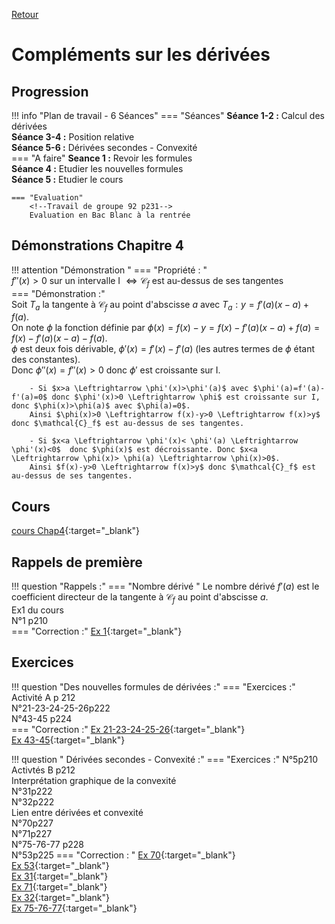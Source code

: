 [Retour](../../Chap.md)
# Compléments sur les dérivées

## Progression
!!! info "Plan de travail - 6 Séances"
    === "Séances" 
        **Séance 1-2 :** Calcul des dérivées  
        **Séance 3-4 :** Position relative  
        **Séance 5-6 :**  Dérivées secondes - Convexité  
    === "A faire"
        **Seance 1 :**  Revoir les formules  
        **Séance 4 :** Etudier les nouvelles formules  
        **Séance 5 :** Etudier le cours  
    
    === "Evaluation"  
        <!--Travail de groupe 92 p231-->  
        Evaluation en Bac Blanc à la rentrée
## Démonstrations Chapitre 4
!!! attention "Démonstration "
    === "Propriété : "  
         $f''(x)>0$ sur un intervalle I $\Leftrightarrow \mathcal{C}_f$ est au-dessus de ses tangentes  
    ===  "Démonstration :"  
        Soit $T_a$ la tangente à $\mathcal{C}_f$ au point d'abscisse $a$ avec $T_a:y=f'(a)(x-a)+f(a)$.  
        On note $\phi$ la fonction définie par $\phi(x)=f(x)-y=f(x)-f'(a)(x-a)+f(a)=f(x)-f'(a)(x-a)-f(a)$.  
        $\phi$ est deux fois dérivable, $\phi'(x)=f'(x)-f'(a)$ (les autres termes de $\phi$ étant des constantes).  
        Donc $\phi''(x)=f''(x)>0$ donc $\phi'$ est croissante sur I. 
        
        - Si $x>a \Leftrightarrow \phi'(x)>\phi'(a)$ avec $\phi'(a)=f'(a)-f'(a)=0$ donc $\phi'(x)>0 \Leftrightarrow \phi$ est croissante sur I, donc $\phi(x)>\phi(a)$ avec $\phi(a)=0$.  
        Ainsi $\phi(x)>0 \Leftrightarrow f(x)-y>0 \Leftrightarrow f(x)>y$ donc $\mathcal{C}_f$ est au-dessus de ses tangentes.  
        
        - Si $x<a \Leftrightarrow \phi'(x)< \phi'(a) \Leftrightarrow \phi'(x)<0$  donc $\phi(x)$ est décroissante. Donc $x<a \Leftrightarrow \phi(x)> \phi(a) \Leftrightarrow \phi(x)>0$.  
        Ainsi $f(x)-y>0 \Leftrightarrow f(x)>y$ donc $\mathcal{C}_f$ est au-dessus de ses tangentes.
## Cours 
[cours Chap4](./Cours-chap4.pdf){:target="_blank"}
## Rappels de première
!!! question "Rappels  :"
    === "Nombre dérivé "
        Le nombre dérivé $f'(a)$ est le coefficient directeur de la tangente à $\mathcal{C}_f$ au point d'abscisse $a$.  
        Ex1 du cours  
        N°1 p210  
    === "Correction :" 
        [Ex 1](./corr/1.pdf){:target="_blank"}
        
## Exercices 

        
!!! question "Des nouvelles formules de dérivées :"
    === "Exercices :" 
        Activité A p 212  
        N°21-23-24-25-26p222  
        N°43-45 p224  
    === "Correction :" 
        [Ex 21-23-24-25-26](./corr/21-23-24-25-26.pdf){:target="_blank"}  
        [Ex 43-45](./corr/43-45.pdf){:target="_blank"}  


!!! question " Dérivées secondes - Convexité :"
    === "Exercices :"
        N°5p210
        Activtés B p212  
        Interprétation graphique de la convexité  
        N°31p222  
        N°32p222  
        Lien entre dérivées et convexité  
        N°70p227    
        N°71p227  
        N°75-76-77 p228  
        N°53p225
    === "Correction : "
        [Ex 70](./corr/70.pdf){:target="_blank"}  
        [Ex 53](./corr/53.pdf){:target="_blank"}  
        [Ex 31](./corr/31.pdf){:target="_blank"}  
        [Ex 71](./corr/71.pdf){:target="_blank"}  
        [Ex 32](./corr/32.pdf){:target="_blank"}  
        [Ex 75-76-77](./corr/75-76-77.pdf){:target="_blank"}  
